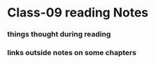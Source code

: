 # Class-09 reading Notes

### things thought during reading



### links outside notes on some chapters